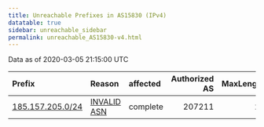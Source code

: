 ```yaml
---
title: Unreachable Prefixes in AS15830 (IPv4)
datatable: true
sidebar: unreachable_sidebar
permalink: unreachable_AS15830-v4.html
---
```


Data as of 2020-03-05 21:15:00 UTC


<div class="datatable-begin"></div>

| Prefix                                                     | Reason                                                                                                  | affected   |   Authorized AS |   MaxLength | Anchor                                         |   unreachable /24s |
|:-----------------------------------------------------------|:--------------------------------------------------------------------------------------------------------|:-----------|----------------:|------------:|:-----------------------------------------------|-------------------:|
| [185.157.205.0/24](https://stat.ripe.net/185.157.205.0/24) | [INVALID ASN](https://rpki-validator.ripe.net/announcement-preview?asn=AS15830&prefix=185.157.205.0/24) | complete   |          207211 |          24 | [RIPE](unreachable_RIPE_NCC_RPKI_Root-v4.html) |                  1 |

<div class="datatable-end"></div>